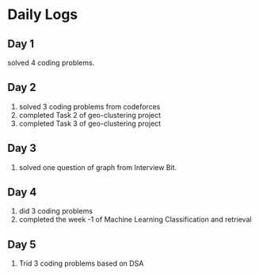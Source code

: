 # Daily Logs

## Day 1 
solved 4 coding problems.

## Day 2
1) solved 3 coding problems from codeforces
2) completed Task 2 of geo-clustering project 
3) completed Task 3 of geo-clustering project

## Day 3
1) solved one question of graph from Interview Bit.

## Day 4
1) did 3 coding problems
2) completed the week -1 of Machine Learning Classification and retrieval

## Day 5
1) Trid 3 coding problems based on DSA